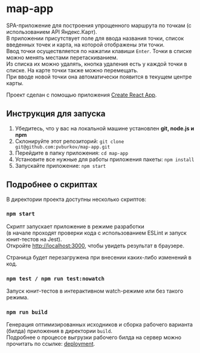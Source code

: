 # map-app
SPA-приложение для построения упрощенного маршрута по точкам (с использованием API Яндекс.Карт).<br>
В приложении присутствует поле для ввода названия точки, список введенных точек и карта, на которой отображены эти точки.<br>
Ввод точки осуществляется по нажатии клавиши ```Enter```. Точки в списке можно менять местами перетаскиванием.<br>
Из списка их можно удалять, кнопка удаления есть у каждой точки в списке. На карте точки также можно перемещать.<br>
При вводе новой точки она автоматически появится в текущем центре карты.

Проект сделан с помощью приложения [Create React App](https://github.com/facebook/create-react-app).

## Инструкция для запуска

1. Убедитесь, что у вас на локальной машине установлен <strong>git, node.js и npm</strong><br>
2. Склонируйте этот репозиторий: ```git clone git@github.com:pvburkov/map-app.git```
3. Перейдите в папку приложения: ```cd map-app```
4. Установите все нужные для работы приложения пакеты: ```npm install```
5. Запускайте приложение: ```npm start```

## Подробнее о скриптах

В директории проекта доступны несколько скриптов:

### `npm start`

Скрипт запускает приложение в режиме разработки<br>
(в начале проходят проверки кода с использованием ESLint и запуск юнит-тестов на Jest).<br>
Откройте [http://localhost:3000](http://localhost:3000), чтобы увидеть результат в браузере.

Страница будет перезагружена при внесении каких-либо изменений в код.

### `npm test / npm run test:nowatch`

Запуск юнит-тестов в интерактивном watch-режиме или без такого режима.

### `npm run build`

Генерация оптимизированных исходников и сборка рабочего варианта (билда) приложения в директории `build`.<br>
Подробнее о процессе выгрузки рабочего билда на сервер можно прочитать по ссылке: [deployment](https://facebook.github.io/create-react-app/docs/deployment).
